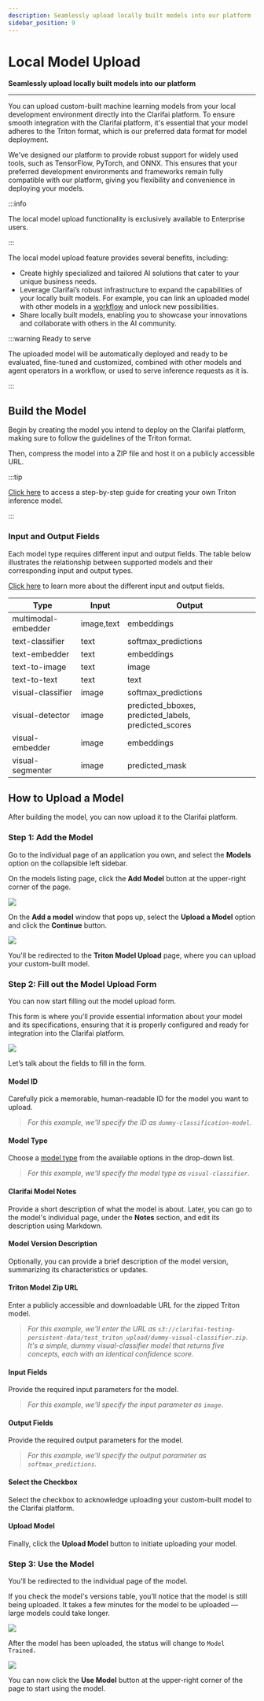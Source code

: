 ```yaml
---
description: Seamlessly upload locally built models into our platform
sidebar_position: 9
---
```


# Local Model Upload

**Seamlessly upload locally built models into our platform**
<hr />

You can upload custom-built machine learning models from your local development environment directly into the Clarifai platform. To ensure smooth integration with the Clarifai platform, it's essential that your model adheres to the Triton format, which is our preferred data format for model deployment.

We've designed our platform to provide robust support for widely used tools, such as TensorFlow, PyTorch, and ONNX. This ensures that your preferred development environments and frameworks remain fully compatible with our platform, giving you flexibility and convenience in deploying your models.

:::info

The local model upload functionality is exclusively available to Enterprise users. 

:::

The local model upload feature provides several benefits, including:

- Create highly specialized and tailored AI solutions that cater to your unique business needs. 
- Leverage Clarifai’s robust infrastructure to expand the capabilities of your locally built models. For example, you can link an uploaded model with other models in a [workflow](https://docs.clarifai.com/portal-guide/workflows/) and unlock new possibilities. 
- Share locally built models, enabling you to showcase your innovations and collaborate with others in the AI community. 

:::warning Ready to serve 

The uploaded model will be automatically deployed and ready to be evaluated, fine-tuned and customized, combined with other models and agent operators in a workflow, or used to serve inference requests as it is.

:::

## Build the Model

Begin by creating the model you intend to deploy on the Clarifai platform, making sure to follow the guidelines of the Triton format.

Then, compress the model into a ZIP file and host it on a publicly accessible URL.

:::tip

[Click here](https://github.com/Clarifai/clarifai-python/tree/master/clarifai/models/model_serving) to access a step-by-step guide for creating your own Triton inference model.

:::

### Input and Output Fields

Each model type requires different input and output fields. The table below illustrates the relationship between supported models and their corresponding input and output types.

[Click here](https://github.com/Clarifai/clarifai-python/tree/cb42190df45348f188bc14147bef80801d723905/clarifai/models/model_serving/model_config/model_types_config) to learn more about the different input and output fields. 

| Type                | Input       | Output               |
|---------------------|-------------|----------------------|
| multimodal-embedder |  image,text | embeddings      |
| text-classifier     |  text       | softmax_predictions     |
| text-embedder       |  text       | embeddings      |
| text-to-image       |  text       | image          |
| text-to-text        |  text       | text           |
| visual-classifier   |  image      | softmax_predictions     |
| visual-detector     |  image      | predicted_bboxes, predicted_labels, predicted_scores |
| visual-embedder     |  image      | embeddings      |
| visual-segmenter    |  image      | predicted_mask          |

## How to Upload a Model

After building the model, you can now upload it to the Clarifai platform.

### Step 1: Add the Model

Go to the individual page of an application you own, and select the **Models** option on the collapsible left sidebar.

On the models listing page, click the **Add Model** button at the upper-right corner of the page.

![](/img/model-importer/local_upload-1.png)

On the **Add a model** window that pops up, select the **Upload a Model** option and click the **Continue** button.

![](/img/model-importer/local_upload-2.png)

You'll be redirected to the **Triton Model Upload** page, where you can upload your custom-built model. 

### Step 2: Fill out the Model Upload Form

You can now start filling out the model upload form. 

This form is where you'll provide essential information about your model and its specifications, ensuring that it is properly configured and ready for integration into the Clarifai platform. 

![](/img/model-importer/local_upload-3.png)

Let’s talk about the fields to fill in the form.

#### Model ID

Carefully pick a memorable, human-readable ID for the model you want to upload.

> _For this example, we'll specify the ID as `dummy-classification-model`._ 

#### Model Type

Choose a [model type](https://docs.clarifai.com/portal-guide/model/model-types/) from the available options in the drop-down list.

> _For this example, we'll specify the model type as `visual-classifier`._

#### Clarifai Model Notes​

Provide a short description of what the model is about. Later, you can go to the model's individual page, under the **Notes** section, and edit its description using Markdown.

#### Model Version Description

Optionally, you can provide a brief description of the model version, summarizing its characteristics or updates.

#### Triton Model Zip URL

Enter a publicly accessible and downloadable URL for the zipped Triton model. 

> _For this example, we'll enter the URL as `s3://clarifai-testing-persistent-data/test_triton_upload/dummy-visual-classifier.zip`. It's a simple, dummy visual-classifier model that returns five concepts, each with an identical confidence score._

#### Input Fields

Provide the required input parameters for the model.

> _For this example, we'll specify the input parameter as `image`_. 

#### Output Fields

Provide the required output parameters for the model.

> _For this example, we'll specify the output parameter as `softmax_predictions`._

#### Select the Checkbox​

Select the checkbox to acknowledge uploading your custom-built model to the Clarifai platform.

#### Upload Model​

Finally, click the **Upload Model** button to initiate uploading your model. 

### Step 3: Use the Model

You’ll be redirected to the individual page of the model.

If you check the model's versions table, you’ll notice that the model is still being uploaded. It takes a few minutes for the model to be uploaded — large models could take longer.

![](/img/model-importer/local_upload-4.png)

After the model has been uploaded, the status will change to `Model Trained.`

![](/img/model-importer/local_upload-5.png)

You can now click the **Use Model** button at the upper-right corner of the page to start using the model.

